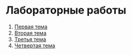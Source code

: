 # Лабораторные работы

1. [Первая тема](https://github.com/python-basic/sem3-lr2-AlexTrubkina)
2. [Вторая тема](https://github.com/python-basic/sem3-t2-AlexTrubkina)
3. [Третья тема](https://github.com/python-basic/sem3-t3-AlexTrubkina)
4. [Четвертая тема](https://github.com/python-basic/sem3-t4-AlexTrubkina)
